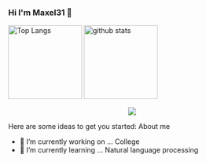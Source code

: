 ### Hi I'm Maxel31 👋

<p align="left"> 
  <img alt="Top Langs" height="150px" src="https://github-readme-stats.vercel.app/api/top-langs/?username=Maxel31&layout=compact&show_icons=true&theme=dark" />
  <img alt="github stats" height="150px" src="https://github-readme-stats.vercel.app/api?username=Maxel31&theme=dark&show_icons=ture" />
</p>
<p align="center">
  <a href="https://skillicons.dev">
    <img src="https://skillicons.dev/icons?i=c, cpp, discord, git, github, java, linux, py, r, vscode" />
  </a>
</p>

Here are some ideas to get you started:
About me
- 🔭 I’m currently working on ... College
- 🌱 I’m currently learning ... Natural language processing

